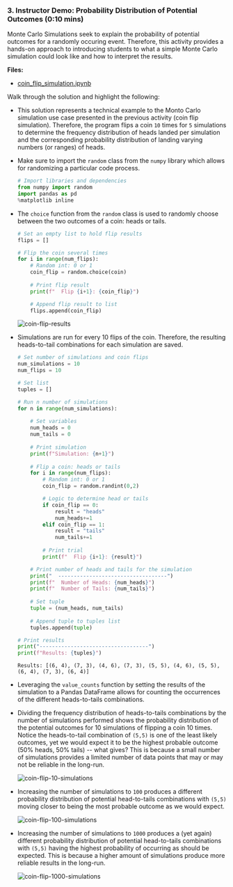 ### 3. Instructor Demo: Probability Distribution of Potential Outcomes (0:10 mins)

Monte Carlo Simulations seek to explain the probability of potential outcomes for a randomly occuring event. Therefore, this activity provides a hands-on approach to introducing students to what a simple Monte Carlo simulation could look like and how to interpret the results.

**Files:**

* [coin_flip_simulation.ipynb](Activities/01-Ins_Inside_a_Monte_Carlo_Simulation/Solved/coin_flip_simulation.ipynb)

Walk through the solution and highlight the following:

* This solution represents a technical example to the Monto Carlo simulation use case presented in the previous activity (coin flip simulation). Therefore, the program flips a coin `10` times for `5` simulations to determine the frequency distribution of heads landed per simulation and the corresponding probability distribution of landing varying numbers (or ranges) of heads.

* Make sure to import the `random` class from the `numpy` library which allows for randomizing a particular code process.

  ```python
  # Import libraries and dependencies
  from numpy import random 
  import pandas as pd
  %matplotlib inline
  ``` 

* The `choice` function from the `random` class is used to randomly choose between the two outcomes of a coin: heads or tails. 

  ```python
  # Set an empty list to hold flip results
  flips = []

  # Flip the coin several times
  for i in range(num_flips):
      # Random int: 0 or 1
      coin_flip = random.choice(coin)
      
      # Print flip result
      print(f"  Flip {i+1}: {coin_flip}")

      # Append flip result to list
      flips.append(coin_flip)
  ```

  ![coin-flip-results](Images/coin-flip-results.png)

* Simulations are run for every 10 flips of the coin. Therefore, the resulting heads-to-tail combinations for each simulation are saved.

  ```python
  # Set number of simulations and coin flips
  num_simulations = 10
  num_flips = 10

  # Set list
  tuples = []

  # Run n number of simulations
  for n in range(num_simulations):
    
      # Set variables
      num_heads = 0
      num_tails = 0
    
      # Print simulation 
      print(f"Simulation: {n+1}")
    
      # Flip a coin: heads or tails
      for i in range(num_flips):
          # Random int: 0 or 1
          coin_flip = random.randint(0,2)

          # Logic to determine head or tails
          if coin_flip == 0:
              result = "heads"
              num_heads+=1
          elif coin_flip == 1:
              result = "tails"
              num_tails+=1
            
          # Print trial
          print(f"  Flip {i+1}: {result}")

      # Print number of heads and tails for the simulation
      print("  -----------------------------------")
      print(f"  Number of Heads: {num_heads}")
      print(f"  Number of Tails: {num_tails}")
    
      # Set tuple
      tuple = (num_heads, num_tails)
    
      # Append tuple to tuples list
      tuples.append(tuple)

  # Print results
  print("-----------------------------------")    
  print(f"Results: {tuples}")
  ```

  ```
  Results: [(6, 4), (7, 3), (4, 6), (7, 3), (5, 5), (4, 6), (5, 5), (6, 4), (7, 3), (6, 4)]
  ```

* Leveraging the `value_counts` function by setting the results of the simulation to a Pandas DataFrame allows for counting the occurrences of the different heads-to-tails combinations.

  

* Dividing the frequency distribution of heads-to-tails combinations by the number of simulations performed shows the probability distribution of the potential outcomes for 10 simulations of flipping a coin 10 times. Notice the heads-to-tail combination of `(5,5)` is one of the least likely outcomes, yet we would expect it to be the highest probable outcome (50% heads, 50% tails) -- what gives? This is because a small number of simulations provides a limited number of data points that may or may not be reliable in the long-run.

  ![coin-flip-10-simulations](Images/coin-flip-10-simulations.png)

* Increasing the number of simulations to `100` produces a different probability distribution of potential head-to-tails combinations with `(5,5)` moving closer to being the most probable outcome as we would expect. 

  ![coin-flip-100-simulations](Images/coin-flip-100-simulations.png)

* Increasing the number of simulations to `1000` produces a (yet again) different probability distribution of potential head-to-tails combinations with `(5,5)` having the highest probability of occurring as should be expected. This is because a higher amount of simulations produce more reliable results in the long-run.

  ![coin-flip-1000-simulations](Images/coin-flip-1000-simulations.png)
